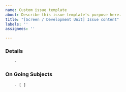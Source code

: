 ```yaml
---
name: Custom issue template
about: Describe this issue template's purpose here.
title: "[Screen / Development Unit] Issue content"
labels: ''
assignees: ''

---
```


### Details
        -

### On Going Subjects
        - [ ]

